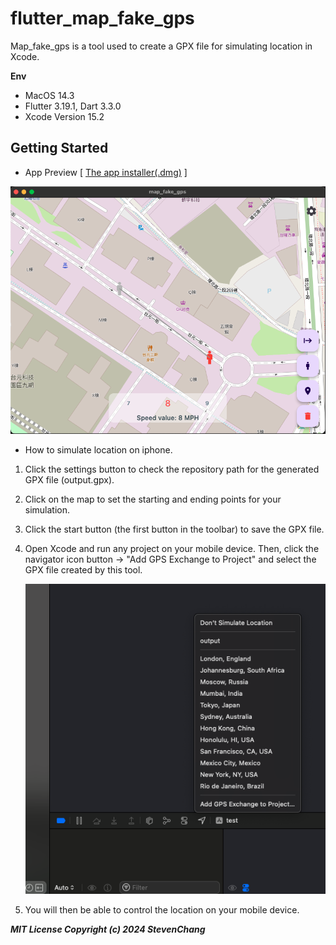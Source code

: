 # flutter_map_fake_gps

Map_fake_gps is a tool used to create a GPX file for simulating location in Xcode.

**Env**

* MacOS 14.3
* Flutter 3.19.1, Dart 3.3.0
* Xcode Version 15.2

## Getting Started

* App Preview [ [The app installer(.dmg)](./installer/dmg_creator/mapGps.dmg)  ]

![1710914547352](image/README/1710914547352.png)

* How to simulate location on iphone.

1. Click the settings button to check the repository path for the generated GPX file (output.gpx).
2. Click on the map to set the starting and ending points for your simulation.
3. Click the start button (the first button in the toolbar) to save the GPX file.
4. Open Xcode and run any project on your mobile device. Then, click the navigator icon button -> "Add GPS Exchange to Project" and select the GPX file created by this tool.

   ![1710915774493](image/README/1710915774493.png)
5. You will then be able to control the location on your mobile device.

***MIT License
Copyright (c) 2024 StevenChang***
